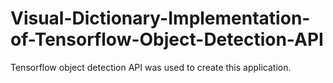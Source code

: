 # Visual-Dictionary-Implementation-of-Tensorflow-Object-Detection-API
Tensorflow object detection API was used to create this application.
